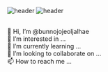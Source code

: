 ![header](https://capsule-render.vercel.app/api?color=auto&type=transparent&height=250&text=Ctrl+c,%20Ctrl\+v%20Artist&fontSize=70&fontColor=FF5E00&fontAlignY=50&fontAlign=50&animation=twinkling)
![header](https://capsule-render.vercel.app/api?type=rect&color=30363D&height=0.8)

                    



 <br>
👋 Hi, I’m @bunnojojeoljalhae <br>
👀 I’m interested in ... <br>
🌱 I’m currently learning ... <br>
💞️ I’m looking to collaborate on ... <br>
📫 How to reach me ... <br>


<!---
bunnojojeoljalhae/bunnojojeoljalhae is a ✨ special ✨ repository because its `README.md` (this file) appears on your GitHub profile.
You can click the Preview link to take a look at your changes.
--->
